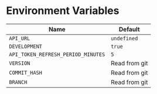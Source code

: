 # Environment Variables

Name                               | Default
-----------------------------------|--------
`API_URL`                          | `undefined`
`DEVELOPMENT`                      | `true`
`API_TOKEN_REFRESH_PERIOD_MINUTES` | `5`
`VERSION`                          | Read from git
`COMMIT_HASH`                      | Read from git
`BRANCH`                           | Read from git
